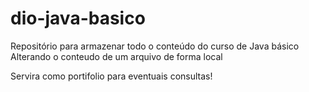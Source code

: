 # dio-java-basico
Repositório para armazenar todo o conteúdo do curso de Java básico
Alterando o conteudo de um arquivo de forma local

Servira como portifolio para eventuais consultas!